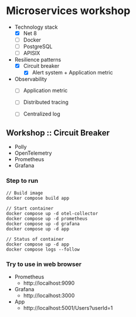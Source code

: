 # Microservices workshop
* Technology stack
    * [x] Net 8
    * [ ] Docker
    * [ ] PostgreSQL
    * [ ] APISIX
* Resilience patterns
  * [x] Circuit breaker
    * [x] Alert system + Application metric
* Observability
  * [ ] Application metric
  * [ ] Distributed tracing
  * [ ] Centralized log


## Workshop :: Circuit Breaker
* Polly
* OpenTelemetry
* Prometheus
* Grafana

### Step to run
```
// Build image
docker compose build app

// Start container
docker compose up -d otel-collector
docker compose up -d prometheus
docker compose up -d grafana
docker compose up -d app

// Status of container
docker compose up -d app
docker compose logs --follow
```

### Try to use in web browser
* Prometheus
  * http://localhost:9090
* Grafana
  * http://localhost:3000
* App
  * http://localhost:5001/Users?userId=1
